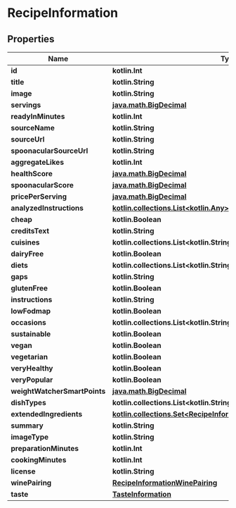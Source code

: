 
# RecipeInformation

## Properties
| Name | Type | Description | Notes |
| ------------ | ------------- | ------------- | ------------- |
| **id** | **kotlin.Int** |  |  |
| **title** | **kotlin.String** |  |  |
| **image** | **kotlin.String** |  |  |
| **servings** | [**java.math.BigDecimal**](java.math.BigDecimal.md) |  |  |
| **readyInMinutes** | **kotlin.Int** |  |  |
| **sourceName** | **kotlin.String** |  |  |
| **sourceUrl** | **kotlin.String** |  |  |
| **spoonacularSourceUrl** | **kotlin.String** |  |  |
| **aggregateLikes** | **kotlin.Int** |  |  |
| **healthScore** | [**java.math.BigDecimal**](java.math.BigDecimal.md) |  |  |
| **spoonacularScore** | [**java.math.BigDecimal**](java.math.BigDecimal.md) |  |  |
| **pricePerServing** | [**java.math.BigDecimal**](java.math.BigDecimal.md) |  |  |
| **analyzedInstructions** | [**kotlin.collections.List&lt;kotlin.Any&gt;**](kotlin.Any.md) |  |  |
| **cheap** | **kotlin.Boolean** |  |  |
| **creditsText** | **kotlin.String** |  |  |
| **cuisines** | **kotlin.collections.List&lt;kotlin.String&gt;** |  |  |
| **dairyFree** | **kotlin.Boolean** |  |  |
| **diets** | **kotlin.collections.List&lt;kotlin.String&gt;** |  |  |
| **gaps** | **kotlin.String** |  |  |
| **glutenFree** | **kotlin.Boolean** |  |  |
| **instructions** | **kotlin.String** |  |  |
| **lowFodmap** | **kotlin.Boolean** |  |  |
| **occasions** | **kotlin.collections.List&lt;kotlin.String&gt;** |  |  |
| **sustainable** | **kotlin.Boolean** |  |  |
| **vegan** | **kotlin.Boolean** |  |  |
| **vegetarian** | **kotlin.Boolean** |  |  |
| **veryHealthy** | **kotlin.Boolean** |  |  |
| **veryPopular** | **kotlin.Boolean** |  |  |
| **weightWatcherSmartPoints** | [**java.math.BigDecimal**](java.math.BigDecimal.md) |  |  |
| **dishTypes** | **kotlin.collections.List&lt;kotlin.String&gt;** |  |  |
| **extendedIngredients** | [**kotlin.collections.Set&lt;RecipeInformationExtendedIngredientsInner&gt;**](RecipeInformationExtendedIngredientsInner.md) |  |  |
| **summary** | **kotlin.String** |  |  |
| **imageType** | **kotlin.String** |  |  [optional] |
| **preparationMinutes** | **kotlin.Int** |  |  [optional] |
| **cookingMinutes** | **kotlin.Int** |  |  [optional] |
| **license** | **kotlin.String** |  |  [optional] |
| **winePairing** | [**RecipeInformationWinePairing**](RecipeInformationWinePairing.md) |  |  [optional] |
| **taste** | [**TasteInformation**](TasteInformation.md) |  |  [optional] |



